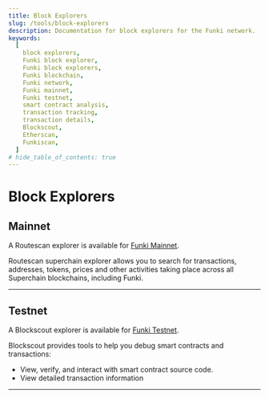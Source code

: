 ```yaml
---
title: Block Explorers
slug: /tools/block-explorers
description: Documentation for block explorers for the Funki network.
keywords:
  [
    block explorers,
    Funki block explorer,
    Funki block explorers,
    Funki blockchain,
    Funki network,
    Funki mainnet,
    Funki testnet,
    smart contract analysis,
    transaction tracking,
    transaction details,
    Blockscout,
    Etherscan,
    Funkiscan,
  ]
# hide_table_of_contents: true
---
```


# Block Explorers

## Mainnet

A Routescan explorer is available for [Funki Mainnet](https://explorer.funkichain.com).

Routescan superchain explorer allows you to search for transactions, addresses, tokens, prices and other activities taking place across all Superchain blockchains, including Funki.

---

## Testnet

A Blockscout explorer is available for [Funki Testnet](https://testnet-explorer.funkichain.com/).

Blockscout provides tools to help you debug smart contracts and transactions:

- View, verify, and interact with smart contract source code.
- View detailed transaction information

---
